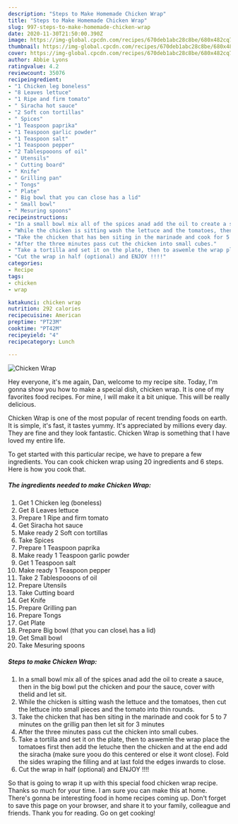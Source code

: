 ```yaml
---
description: "Steps to Make Homemade Chicken Wrap"
title: "Steps to Make Homemade Chicken Wrap"
slug: 997-steps-to-make-homemade-chicken-wrap
date: 2020-11-30T21:50:00.390Z
image: https://img-global.cpcdn.com/recipes/670deb1abc28c8be/680x482cq70/chicken-wrap-recipe-main-photo.jpg
thumbnail: https://img-global.cpcdn.com/recipes/670deb1abc28c8be/680x482cq70/chicken-wrap-recipe-main-photo.jpg
cover: https://img-global.cpcdn.com/recipes/670deb1abc28c8be/680x482cq70/chicken-wrap-recipe-main-photo.jpg
author: Abbie Lyons
ratingvalue: 4.2
reviewcount: 35076
recipeingredient:
- "1 Chicken leg boneless"
- "8 Leaves lettuce"
- "1 Ripe and firm tomato"
- " Siracha hot sauce"
- "2 Soft con tortillas"
- " Spices"
- "1 Teaspoon paprika"
- "1 Teaspoon garlic powder"
- "1 Teaspoon salt"
- "1 Teaspoon pepper"
- "2 Tablespooons of oil"
- " Utensils"
- " Cutting board"
- " Knife"
- " Grilling pan"
- " Tongs"
- " Plate"
- " Big bowl that you can close has a lid"
- " Small bowl"
- " Mesuring spoons"
recipeinstructions:
- "In a small bowl mix all of the spices anad add the oil to create a sauce, then in the big bowl put the chicken and pour the sauce, cover with thelid and let sit."
- "While the chicken is sitting wash the lettuce and the tomatoes, then cut the lettuce into small pieces and the tomato into thin rounds."
- "Take the chicken that has ben siting in the marinade and cook for 5 to 7 minutes on the grillig pan then let sit for 3 minutes"
- "After the three minutes pass cut the chicken into small cubes."
- "Take a tortilla and set it on the plate, then to aswemle the wrap place the tomatoes first then add the letuche then the chicken and at the end add the siracha (make sure yoou do this centered or else it wont close). Fold the sides wraping the filling and at last fold the edges inwards to close."
- "Cut the wrap in half (optional) and ENJOY !!!!"
categories:
- Recipe
tags:
- chicken
- wrap

katakunci: chicken wrap 
nutrition: 292 calories
recipecuisine: American
preptime: "PT23M"
cooktime: "PT42M"
recipeyield: "4"
recipecategory: Lunch

---
```



![Chicken Wrap](https://img-global.cpcdn.com/recipes/670deb1abc28c8be/680x482cq70/chicken-wrap-recipe-main-photo.jpg)

Hey everyone, it's me again, Dan, welcome to my recipe site. Today, I'm gonna show you how to make a special dish, chicken wrap. It is one of my favorites food recipes. For mine, I will make it a bit unique. This will be really delicious.

Chicken Wrap is one of the most popular of recent trending foods on earth. It is simple, it's fast, it tastes yummy. It's appreciated by millions every day. They are fine and they look fantastic. Chicken Wrap is something that I have loved my entire life.




To get started with this particular recipe, we have to prepare a few ingredients. You can cook chicken wrap using 20 ingredients and 6 steps. Here is how you cook that.

<!--inarticleads1-->

##### The ingredients needed to make Chicken Wrap:

1. Get 1 Chicken leg (boneless)
1. Get 8 Leaves lettuce
1. Prepare 1 Ripe and firm tomato
1. Get  Siracha hot sauce
1. Make ready 2 Soft con tortillas
1. Take  Spices
1. Prepare 1 Teaspoon paprika
1. Make ready 1 Teaspoon garlic powder
1. Get 1 Teaspoon salt
1. Make ready 1 Teaspoon pepper
1. Take 2 Tablespooons of oil
1. Prepare  Utensils
1. Take  Cutting board
1. Get  Knife
1. Prepare  Grilling pan
1. Prepare  Tongs
1. Get  Plate
1. Prepare  Big bowl (that you can close\ has a lid)
1. Get  Small bowl
1. Take  Mesuring spoons




<!--inarticleads2-->

##### Steps to make Chicken Wrap:

1. In a small bowl mix all of the spices anad add the oil to create a sauce, then in the big bowl put the chicken and pour the sauce, cover with thelid and let sit.
1. While the chicken is sitting wash the lettuce and the tomatoes, then cut the lettuce into small pieces and the tomato into thin rounds.
1. Take the chicken that has ben siting in the marinade and cook for 5 to 7 minutes on the grillig pan then let sit for 3 minutes
1. After the three minutes pass cut the chicken into small cubes.
1. Take a tortilla and set it on the plate, then to aswemle the wrap place the tomatoes first then add the letuche then the chicken and at the end add the siracha (make sure yoou do this centered or else it wont close). Fold the sides wraping the filling and at last fold the edges inwards to close.
1. Cut the wrap in half (optional) and ENJOY !!!!




So that is going to wrap it up with this special food chicken wrap recipe. Thanks so much for your time. I am sure you can make this at home. There's gonna be interesting food in home recipes coming up. Don't forget to save this page on your browser, and share it to your family, colleague and friends. Thank you for reading. Go on get cooking!
